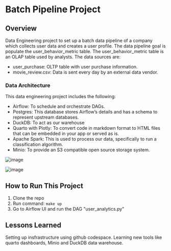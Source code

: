 # Batch Pipeline Project

## Overview
Data Engineering project to set up a batch data pipeline of a company which collects user data and creates a user profile. The data pipeline goal is populate the user_behavior_metric table. The user_behavior_metric table is an OLAP table used by analysts. The data sources are:
- user_purchase: OLTP table with user purchase information.
- movie_review.csv: Data is sent every day by an external data vendor.

### Data Architecture
This data engineering project includes the following:
- Airflow: To schedule and orchestrate DAGs.
- Postgres: This database stores Airflow’s details and has a schema to represent upstream databases.
- DuckDB: To act as our warehouse
- Quarto with Plotly: To convert code in markdown format to HTML files that can be embedded in your app or served as is.
- Apache Spark: This is used to process our data, specifically to run a classification algorithm.
- Minio: To provide an S3 compatible open source storage system.
  
![image](https://github.com/user-attachments/assets/ca4a31fc-72af-4916-a4c5-2db9de5248c9)

![image](https://github.com/user-attachments/assets/e81e4d3b-dce3-42bf-9e72-14280b62f190)


## How to Run This Project

1. Clone the repo
2. Run command: `make up`
3. Go to Airflow UI and run the DAG "user_analytics.py"

## Lessons Learned
Setting up insfrastructure using github codespace. 
Learning new tools like quarto dashboards, Minio and DuckDB data warehouse.

